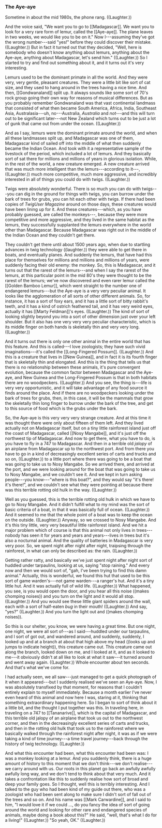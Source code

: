 ### The Aye-aye ###

Sometime in about the mid 1980s, the phone rang. ((Laughter.))

And the voice said, "We want you to go to [[Madagascar]]. We want you to look
for a very rare form of lemur, called the [[Aye-aye]]. The plane leaves in two
weeks, we would like you to be on it." Now I---assuming they've got the wrong
number---said "yes!" before they could discover their mistake. ((Laughter.))
But in fact it turned out that they decided, "Well, here is somebody who
doesn't know anything about lemurs, anything about the Aye-aye, anything about
Madagascar, let's send him." ((Laughter.))
So I started to try and find out something about it, and it turns out
it's very interesting.

Lemurs used to be the dominant primate in all the world. And they were very,
very gentle, pleasant creatures. They were a little bit like sort of cat
size, and they used to hang around in the trees having a nice time.
And then, [[Gondwanaland]] split up. It always sounds like some sort of 70's rock
group going their own way for reasons of musical differences. But as you
probably remember Gondwanaland was that vast continental landmass that
consisted of what then became South America, Africa, India, Southeast Asia,
Australasia---uh, no---Australia, *Australia* and *not*---and this will turn out to
be significant later---not New Zealand which turns out to be just a lot of gunk
that came out from under the ocean. ((Laughter.))

And as I say, lemurs were the dominant primate around the world, and when all
these landmasses split up, and Madagascar was one of them, Madagascar kind of
sailed off into the middle of what then suddenly became the Indian Ocean.
And took with it a representative sample of the livestock of the period, which
included a lot of lemurs. And they basically sort of sat there for millions
and millions of years in glorious isolation. While, in the rest of the world,
a new creature emerged. A new creature arrived that was much more intelligent
than the lemurs---according to it---, ((Laughter.)) much more competitive, much
more aggressive, and incredibly interested in all of things you could do with
twigs. ((Laughter.))

Twigs were absolutely wonderful. There is so much you can do with twigs---you
can dig in the ground for things with twigs, you can burrow under the bark of
trees for grubs, you can hit each other with twigs. If there had been copies
of *TwigUser Magazine* around on those days, these creatures would have been
lining up for it.
And these creatures---which, as you have probably guessed, are called the
monkeys---, because they were more competitive and more aggressive, and they lived
in the same habitat as the lemurs, they successfully supplanted the lemurs
everywhere in the world other than Madagascar. Because Madagascar was right
out in the middle of the Indian Ocean and they couldn't get there.

They couldn't get there until about 1500 years ago, when due to startling
advances in twig technology ((laughter.)) they were able to get there in boats,
and eventually planes. And suddenly the lemurs, that have had this place for
themselves for millions and millions and millions of years, were suddenly facing
their old enemy: the monkey.
So, this is Madagascar, and it turns out that the rarest of the lemurs---and when
I say the rarest of the lemurs, at this particular point in the mid 80's they were
thought to be the rarest of the lemurs; we've now discovered and even rarer
lemur called the [[Golden Bamboo Lemur]], which went straight to the number one
of endangered lemurs---but the Aye-aye is a very very peculiar animal. It looks
like the agglomeration of all sorts of other different animals. So, for
instance, it has a sort of foxy ears, and it has a little sort of bitty rabbit's
teeth, and it has a kind of ostrich feathered tail, and it has very weird
eyes, actually it has [[Marty Feldman]]'s eyes. ((Laughter.)) The kind of sort
of looking slightly beyond you into a sort of other dimension just over your
left shoulder. But it also has one very very very peculiar characteristic,
which is its middle finger on both hands is skeletally thin and very very
long. ((Laughter.))

And it turns out there is only one other animal in the entire world that has
this feature. And this is called---I love zoologists; they have such vivid
imaginations---it's called the [[Long-Fingered Possum]]. ((Laughter.)) And this
is a creature that lives in [[New Guinea]], and in fact it is its fourth
finger that is skeletally thin and elongated. And this is the thing that tells
us that there is no relationship between these animals, it's pure convergent
evolution, because the common factor between Madagascar and the Aye-aye, and
New Guinea and the Long-Fingered Possum is that in both habitats there are no
woodpeckers. ((Laughter.))
And you see, the thing is---life is very very opportunistic, and it will
take advantage of any food source it finds around the place. And if there are
no woodpeckers looking under the bark of trees for grubs, then, in this case,
it will be the mammals that grow the skeletally thin long finger to burrow
under the bark of the tree, and get to this source of food which is the grubs
under the bark.

So, the Aye-aye is this very very very strange creature. And at this time it
was thought there were only about fifteen of them left. And they lived actually
not on Madagascar itself, but on a tiny little rainforest island just off the
coast of Madagascar, called [[Nosy Mangabe]], and it's just off the northwest tip
of Madagascar. And now to get there, what you have to do, is you have to fly
in a 747 to Madagascar. And then in a terrible old *jalopy* of an airplane from
Madagascar up to the northwest port. And from there you have to go in a kind
of decreasingly excellent series of carts and trucks and so on, ((Laughter.)) to
a little port where there was going to be a boat that was going to take us to
Nosy Mangabe. So we arrived there, and arrived at the port, and we were
looking around for the boat that was going to take us to Nosy Mangabe, and we
couldn't see it. And we kept in turn asking people---you know---"where is this
boat?", and they would say "it's there! it's there!", and we couldn't see what
they were pointing at because there was this terrible rotting old hulk in the
way. ((Laughter.))

Well as you guessed, this is the terrible rotting old hulk in which we have to
go to Nosy Mangabe. And it didn't fulfill what to my mind was the
sort of basic criteria of a boat, in that it was basically full of ocean.
((Laughter.)) And it seemed to me that the whole point of a boat was to keep the
ocean on the outside. ((Laughter.))
Anyway, so we crossed to Nosy Mangabe. And it's this tiny little, very very
beautiful little rainforest island. And we hit a major problem which of course
is that this animal not only lives in trees---nobody has seen it for years
and years and years---lives in trees but it's also a nocturnal animal. And the
quality of batteries in Madagascar is very very poor. So, we spent night after
night after night, traipsing through the rainforest, in what can only be
described as: the rain. ((Laughter.))

Getting rather ratty, and basically we've just spent night after night sort
of huddled under tarpaulins, looking at us, saying "stop raining." And
every now and then we would sort of, "gah, I've been trying to find this
damn animal." Actually, this is wonderful, we found this hut that used to be this sort of game warden's---not game warden---a ranger's hut. And it's a tiny little hut. And it was actually full of wild life. ((Laughter.)) What happened, you see,
is you would open the door, and you hear all this noise
((makes chomping noises)) and you turn on the light and it would all stop.
((Laughter.)) And you would see these little giant spiders
around the wall, each with  a sort of half-eaten *bug* in their mouth!
((Laughter.)) And say, "yes?" ((Laughter.)) And you turn the light out
and ((makes chomping noises)).

So this is our shelter, you know, we were having a great time. But one
night, one night, we were all sort of---as I said---huddled under our tarpaulins,
and I sort of got out, and wandered around, and suddenly, suddenly, I looked
up and at a branch at about that high above my head
((looks up and jumps to indicate height)), this creature came
out. This creature came out along the branch, looked down on me, and I looked
at it, and as it looked to me---it obviously didn't at all like to look at
what it saw---it turned around and went away again. ((Laughter.))
Whole encounter about ten seconds. And that's what we've come for.

I had actually seen, we all saw---just managed to get a quick
photograph of it when it appeared---but I suddenly realised we've seen an
Aye-aye. Now, I was absolutely transfixed by that moment, for reasons that I
couldn't entirely explain to myself immediately. Because a month earlier I've
never even heard of this animal and now here I was, staring at it, thinking
that something extraordinary happening here. So I began to sort of think about
it a little bit, and the thought I put together was this. In traveling
here, in traveling on a 747 to [[Tananarive]], which is the capital of
Madagascar, and this terrible old jalopy of an airplane that took us out to the
northwest corner, and then in the decreasingly excellent series of carts and
trucks, and then in the rotting old hulk that took us to the rainforest where
we basically walked through the rainforest night after night, it was as if we
were taking a kind of time journey---a time travel journey---back through the
history of twig technology. ((Laughter.))

And what this encounter had been, what this encounter had been was: I was a
monkey looking at a lemur. And you suddenly think, there is a huge amount of
history to this moment that we don't think---we don't realise---we carry
around with us. Our roots in this planet go back an awfully awfully awfully
long way, and we don't tend to think about that very much. And it takes a
confrontation like this to suddenly realise how sort of broad and deep your
family goes. So I thought, well this is terribly interesting. And I talked to
the guy who had been kind of my guide out there, who was a zoologist who had
been sent along to make sure I didn't sort of fall out of the trees and so on.
And his name was [[Mark Carwardine]], and I said to him, "I would love it if
we could ..., do you fancy the idea of sort of going around the world and
looking for other rare and endangered species of animals, maybe doing a book
about this?" He said, "well, that's what I do for a living!" ((Laughter.))
"So yeah, OK." ((Laughter.))
